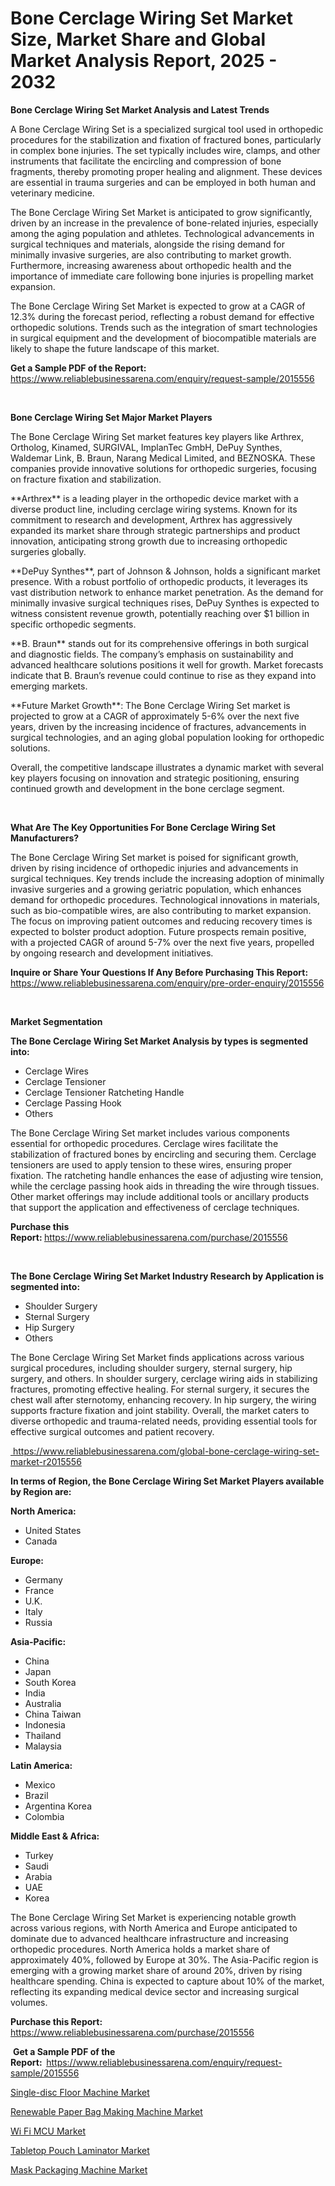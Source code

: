 <p><h1>Bone Cerclage Wiring Set Market Size, Market Share and Global Market Analysis Report, 2025 - 2032</h1></p><p><strong>Bone Cerclage Wiring Set Market Analysis and Latest Trends</strong></p>
<p><p>A Bone Cerclage Wiring Set is a specialized surgical tool used in orthopedic procedures for the stabilization and fixation of fractured bones, particularly in complex bone injuries. The set typically includes wire, clamps, and other instruments that facilitate the encircling and compression of bone fragments, thereby promoting proper healing and alignment. These devices are essential in trauma surgeries and can be employed in both human and veterinary medicine.</p><p>The Bone Cerclage Wiring Set Market is anticipated to grow significantly, driven by an increase in the prevalence of bone-related injuries, especially among the aging population and athletes. Technological advancements in surgical techniques and materials, alongside the rising demand for minimally invasive surgeries, are also contributing to market growth. Furthermore, increasing awareness about orthopedic health and the importance of immediate care following bone injuries is propelling market expansion.</p><p>The Bone Cerclage Wiring Set Market is expected to grow at a CAGR of 12.3% during the forecast period, reflecting a robust demand for effective orthopedic solutions. Trends such as the integration of smart technologies in surgical equipment and the development of biocompatible materials are likely to shape the future landscape of this market.</p></p>
<p><strong>Get a Sample PDF of the Report:&nbsp;</strong> <a href="https://www.reliablebusinessarena.com/enquiry/request-sample/2015556?utm_campaign=3569&utm_medium=2&utm_source=Github&utm_content=ia&utm_term=29032025&utm_id=bone-cerclage-wiring-set">https://www.reliablebusinessarena.com/enquiry/request-sample/2015556</a></p>
<p>&nbsp;</p>
<p><strong>Bone Cerclage Wiring Set Major Market Players</strong></p>
<p><p>The Bone Cerclage Wiring Set market features key players like Arthrex, Ortholog, Kinamed, SURGIVAL, ImplanTec GmbH, DePuy Synthes, Waldemar Link, B. Braun, Narang Medical Limited, and BEZNOSKA. These companies provide innovative solutions for orthopedic surgeries, focusing on fracture fixation and stabilization.</p><p>**Arthrex** is a leading player in the orthopedic device market with a diverse product line, including cerclage wiring systems. Known for its commitment to research and development, Arthrex has aggressively expanded its market share through strategic partnerships and product innovation, anticipating strong growth due to increasing orthopedic surgeries globally.</p><p>**DePuy Synthes**, part of Johnson & Johnson, holds a significant market presence. With a robust portfolio of orthopedic products, it leverages its vast distribution network to enhance market penetration. As the demand for minimally invasive surgical techniques rises, DePuy Synthes is expected to witness consistent revenue growth, potentially reaching over $1 billion in specific orthopedic segments.</p><p>**B. Braun** stands out for its comprehensive offerings in both surgical and diagnostic fields. The company’s emphasis on sustainability and advanced healthcare solutions positions it well for growth. Market forecasts indicate that B. Braun’s revenue could continue to rise as they expand into emerging markets.</p><p>**Future Market Growth**: The Bone Cerclage Wiring Set market is projected to grow at a CAGR of approximately 5-6% over the next five years, driven by the increasing incidence of fractures, advancements in surgical technologies, and an aging global population looking for orthopedic solutions.</p><p>Overall, the competitive landscape illustrates a dynamic market with several key players focusing on innovation and strategic positioning, ensuring continued growth and development in the bone cerclage segment.</p></p>
<p>&nbsp;</p>
<p><strong>What Are The Key Opportunities For Bone Cerclage Wiring Set Manufacturers?</strong></p>
<p><p>The Bone Cerclage Wiring Set market is poised for significant growth, driven by rising incidence of orthopedic injuries and advancements in surgical techniques. Key trends include the increasing adoption of minimally invasive surgeries and a growing geriatric population, which enhances demand for orthopedic procedures. Technological innovations in materials, such as bio-compatible wires, are also contributing to market expansion. The focus on improving patient outcomes and reducing recovery times is expected to bolster product adoption. Future prospects remain positive, with a projected CAGR of around 5-7% over the next five years, propelled by ongoing research and development initiatives.</p></p>
<p><strong>Inquire or Share Your Questions If Any Before Purchasing This Report:</strong> <a href="https://www.reliablebusinessarena.com/enquiry/pre-order-enquiry/2015556?utm_campaign=3569&utm_medium=2&utm_source=Github&utm_content=ia&utm_term=29032025&utm_id=bone-cerclage-wiring-set">https://www.reliablebusinessarena.com/enquiry/pre-order-enquiry/2015556</a></p>
<p>&nbsp;</p>
<p><strong>Market Segmentation</strong></p>
<p><strong>The Bone Cerclage Wiring Set Market Analysis by types is segmented into:</strong></p>
<p><ul><li>Cerclage Wires</li><li>Cerclage Tensioner</li><li>Cerclage Tensioner Ratcheting Handle</li><li>Cerclage Passing Hook</li><li>Others</li></ul></p>
<p><p>The Bone Cerclage Wiring Set market includes various components essential for orthopedic procedures. Cerclage wires facilitate the stabilization of fractured bones by encircling and securing them. Cerclage tensioners are used to apply tension to these wires, ensuring proper fixation. The ratcheting handle enhances the ease of adjusting wire tension, while the cerclage passing hook aids in threading the wire through tissues. Other market offerings may include additional tools or ancillary products that support the application and effectiveness of cerclage techniques.</p></p>
<p><strong>Purchase this Report:&nbsp;</strong><a href="https://www.reliablebusinessarena.com/purchase/2015556?utm_campaign=3569&utm_medium=2&utm_source=Github&utm_content=ia&utm_term=29032025&utm_id=bone-cerclage-wiring-set">https://www.reliablebusinessarena.com/purchase/2015556</a></p>
<p>&nbsp;</p>
<p><strong>The Bone Cerclage Wiring Set Market Industry Research by Application is segmented into:</strong></p>
<p><ul><li>Shoulder Surgery</li><li>Sternal Surgery</li><li>Hip Surgery</li><li>Others</li></ul></p>
<p><p>The Bone Cerclage Wiring Set Market finds applications across various surgical procedures, including shoulder surgery, sternal surgery, hip surgery, and others. In shoulder surgery, cerclage wiring aids in stabilizing fractures, promoting effective healing. For sternal surgery, it secures the chest wall after sternotomy, enhancing recovery. In hip surgery, the wiring supports fracture fixation and joint stability. Overall, the market caters to diverse orthopedic and trauma-related needs, providing essential tools for effective surgical outcomes and patient recovery.</p></p>
<p><a href="https://www.reliablebusinessarena.com/global-bone-cerclage-wiring-set-market-r2015556?utm_campaign=3569&utm_medium=2&utm_source=Github&utm_content=ia&utm_term=29032025&utm_id=bone-cerclage-wiring-set">&nbsp;https://www.reliablebusinessarena.com/global-bone-cerclage-wiring-set-market-r2015556</a></p>
<p><strong>In terms of Region, the Bone Cerclage Wiring Set Market Players available by Region are:</strong></p>
<p>
    <p> <strong> North America: </strong>
        <ul>
            <li>United States</li>
            <li>Canada</li>
        </ul>
        </p> 
    <p> <strong> Europe: </strong>
        <ul>
            <li>Germany</li>
            <li>France</li>
            <li>U.K.</li>
            <li>Italy</li>
            <li>Russia</li>
        </ul>
        </p> 
    <p> <strong> Asia-Pacific: </strong>
        <ul>
            <li>China</li>
            <li>Japan</li>
            <li>South Korea</li>
            <li>India</li>
            <li>Australia</li>
            <li>China Taiwan</li>
            <li>Indonesia</li>
            <li>Thailand</li>
            <li>Malaysia</li>
        </ul>
        </p> 
    <p> <strong> Latin America: </strong>
        <ul>
            <li>Mexico</li>
            <li>Brazil</li>
            <li>Argentina Korea</li>
            <li>Colombia</li>
        </ul>
        </p> 
    <p> <strong> Middle East & Africa: </strong>
        <ul>
            <li>Turkey</li>
            <li>Saudi</li>
            <li>Arabia</li>
            <li>UAE</li>
            <li>Korea</li>
        </ul>
    </p>
    </p>
<p><p>The Bone Cerclage Wiring Set Market is experiencing notable growth across various regions, with North America and Europe anticipated to dominate due to advanced healthcare infrastructure and increasing orthopedic procedures. North America holds a market share of approximately 40%, followed by Europe at 30%. The Asia-Pacific region is emerging with a growing market share of around 20%, driven by rising healthcare spending. China is expected to capture about 10% of the market, reflecting its expanding medical device sector and increasing surgical volumes.</p></p>
<p><strong>Purchase this Report: </strong><a href="https://www.reliablebusinessarena.com/purchase/2015556?utm_campaign=3569&utm_medium=2&utm_source=Github&utm_content=ia&utm_term=29032025&utm_id=bone-cerclage-wiring-set">https://www.reliablebusinessarena.com/purchase/2015556</a></p>
<p>&nbsp;<strong>Get a Sample PDF of the Report:&nbsp;&nbsp;</strong><a href="https://www.reliablebusinessarena.com/enquiry/request-sample/2015556?utm_campaign=3569&utm_medium=2&utm_source=Github&utm_content=ia&utm_term=29032025&utm_id=bone-cerclage-wiring-set">https://www.reliablebusinessarena.com/enquiry/request-sample/2015556</a></p>
<p><strong></strong></p>
<p><p><a href="https://www.linkedin.com/pulse/strategic-insights-single-disc-floor-machine-market-stakeholder-yzkdf?utm_campaign=3569&utm_medium=2&utm_source=Github&utm_content=ia&utm_term=29032025&utm_id=bone-cerclage-wiring-set">Single-disc Floor Machine Market</a></p><p><a href="https://www.linkedin.com/pulse/forecast-of111-cagr-study-renewable-paper-bag-making-machine-bi7ae?utm_campaign=3569&utm_medium=2&utm_source=Github&utm_content=ia&utm_term=29032025&utm_id=bone-cerclage-wiring-set">Renewable Paper Bag Making Machine Market</a></p><p><a href="https://github.com/lamlebienz7j/Market-Research-Report-List-1/blob/main/wi-fi-mcu-market.md?utm_campaign=3569&utm_medium=2&utm_source=Github&utm_content=ia&utm_term=29032025&utm_id=bone-cerclage-wiring-set">Wi Fi MCU Market</a></p><p><a href="https://www.linkedin.com/pulse/assessing-impact-recent-trends-tabletop-pouch-laminator-pqcte?utm_campaign=3569&utm_medium=2&utm_source=Github&utm_content=ia&utm_term=29032025&utm_id=bone-cerclage-wiring-set">Tabletop Pouch Laminator Market</a></p><p><a href="https://www.linkedin.com/pulse/mask-packaging-machine-market-size-2025-2032-technology-9edee?utm_campaign=3569&utm_medium=2&utm_source=Github&utm_content=ia&utm_term=29032025&utm_id=bone-cerclage-wiring-set">Mask Packaging Machine Market</a></p></p>